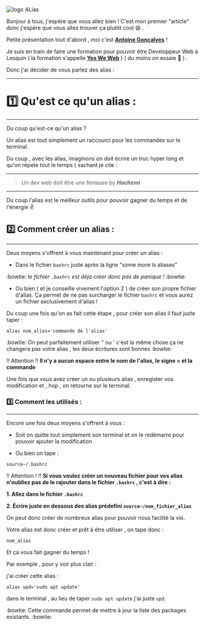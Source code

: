 ![logo ALias](https://upload.wikimedia.org/wikipedia/commons/thumb/a/ad/Alias_logo.svg/220px-Alias_logo.svg.png)

Bonjour à tous, j'espère que vous allez bien ! C'est mon premier "article" donc j'espère que vous allez trouver ça plutôt cool :satisfied: .

Petite présentation tout d'abord , moi c'est [**Antoine Goncalves**](https://github.com/Antoine-Goncalves) !

Je suis en train de faire une formation pour pouvoir être Developpeur Web à Lesquin ( la formation s'appelle [**Yes We Web**](https://twitter.com/YesWeWebVT) ) ( du moins on essaie :grimacing: ) .

Donc j'ai décider de vous parlez des alias :

-----

# :one: Qu'est ce qu'un alias :

----

Du coup qu'est-ce qu'un alias ?

Un alias est tout simplement un raccourci pour les commandes sur le terminal.

Du coup , avec les alias, imaginons on doit écrire un truc hyper long et qu'on répete tout le temps ( sachant je cite :

----

> Un dev web doit être une féniasse by _**Hachemi**_

----

Du coup l'alias est le meilleur outils pour pouvoir gagner du temps et de l'énergie :v:

## :two: Comment créer un alias :

----

Deux moyens s'offrent à vous maintenant pour créer un alias :

* Dans le fichier `bashrc` juste après la ligne "some more ls aliases"

:bowtie: *le fichier `.bashrc` est déja créer donc pas de panique !* :bowtie:

* Ou bien ( et je conseille vivement l'option 2 ) de créer son propre fichier d'alias. Ça permet de ne pas surcharger le fichier `bashrc` et vous aurez un fichier exclusivement d'alias !

Du coup une fois qu'on as fait cette étape , pour créer son alias il faut juste taper :
```
alias nom_alias='commande de l'alias'
```

:bowtie: On peut parfaitement utiliser " ou ' c'est la même chose ça ne changera pas votre alias , les deux écritures sont bonnes :bowtie:

:bangbang: Attention :bangbang: **Il n'y a aucun espace entre le nom de l'alias, le signe = et la commande**

Une fois que vous avez créer un ou plusieurs alias , enregister vos modification et , hop , on retourne sur le terminal.

### :three: Comment les utilisés :

----

Encore une fois deux moyens s'offrent à vous :

* Soit on quitte tout simplement son terminal et on le redémarre pour pouvoir ajouter la modification

* Ou bien on tape :
```
source~/.bashrc
```

:bangbang: Attention ! :bangbang: **Si vous voulez créer un nouveau fichier pour vos alias n'oubliez pas de le rajouter dans le fichier `.bashrc` , c'est à dire :**

**1. Allez dans le fichier `.bashrc`**

**2. Écrire juste en dessous des alias prédefini `source~/nom_fichier_alias`**

On peut donc créer de nombreux alias pour pouvoir nous facilité la vie.

Votre alias est donc créer et prêt à étre utiliser , on tape donc :
```
nom_alias
```

Et ça vous fait gagner du temps !

Par exemple , pour y voir plus clair :

j'ai créer cette alias :
```
alias upd='sudo apt update'
```

dans le terminal , au lieu de taper `sudo apt update` j'ai juste `upd`.

:bowtie: Cette commande permet de mettre à jour la liste des packages existants. :bowtie:
